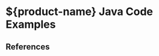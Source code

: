 ${product-name} Java Code Examples
=======================================


References
----------




